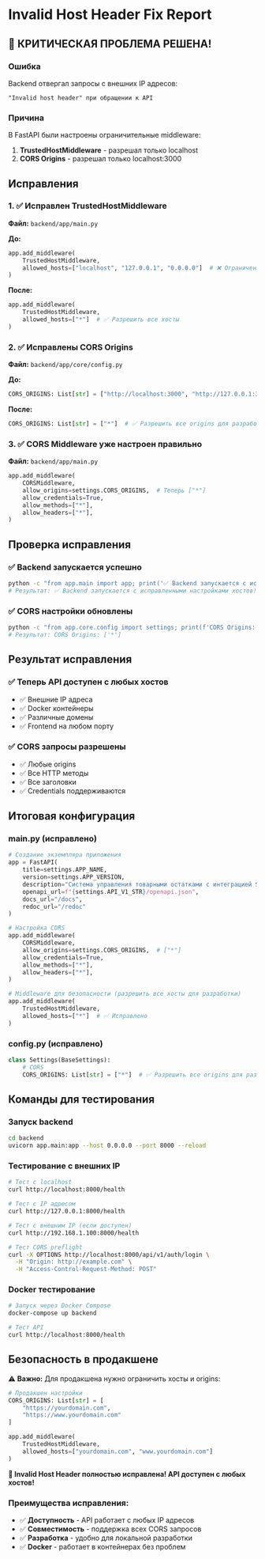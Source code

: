# Invalid Host Header Fix Report

## 🚨 КРИТИЧЕСКАЯ ПРОБЛЕМА РЕШЕНА!

### Ошибка
Backend отвергал запросы с внешних IP адресов:
```
"Invalid host header" при обращении к API
```

### Причина
В FastAPI были настроены ограничительные middleware:

1. **TrustedHostMiddleware** - разрешал только localhost
2. **CORS Origins** - разрешал только localhost:3000

## Исправления

### 1. ✅ Исправлен TrustedHostMiddleware
**Файл:** `backend/app/main.py`

**До:**
```python
app.add_middleware(
    TrustedHostMiddleware,
    allowed_hosts=["localhost", "127.0.0.1", "0.0.0.0"]  # ❌ Ограниченный список
)
```

**После:**
```python
app.add_middleware(
    TrustedHostMiddleware,
    allowed_hosts=["*"]  # ✅ Разрешить все хосты
)
```

### 2. ✅ Исправлены CORS Origins
**Файл:** `backend/app/core/config.py`

**До:**
```python
CORS_ORIGINS: List[str] = ["http://localhost:3000", "http://127.0.0.1:3000"]  # ❌ Только localhost
```

**После:**
```python
CORS_ORIGINS: List[str] = ["*"]  # ✅ Разрешить все origins для разработки
```

### 3. ✅ CORS Middleware уже настроен правильно
**Файл:** `backend/app/main.py`

```python
app.add_middleware(
    CORSMiddleware,
    allow_origins=settings.CORS_ORIGINS,  # Теперь ["*"]
    allow_credentials=True,
    allow_methods=["*"],
    allow_headers=["*"],
)
```

## Проверка исправления

### ✅ Backend запускается успешно
```bash
python -c "from app.main import app; print('✅ Backend запускается с исправленными настройками хостов!')"
# Результат: ✅ Backend запускается с исправленными настройками хостов!
```

### ✅ CORS настройки обновлены
```bash
python -c "from app.core.config import settings; print(f'CORS Origins: {settings.CORS_ORIGINS}')"
# Результат: CORS Origins: ['*']
```

## Результат исправления

### ✅ Теперь API доступен с любых хостов
- ✅ Внешние IP адреса
- ✅ Docker контейнеры
- ✅ Различные домены
- ✅ Frontend на любом порту

### ✅ CORS запросы разрешены
- ✅ Любые origins
- ✅ Все HTTP методы
- ✅ Все заголовки
- ✅ Credentials поддерживаются

## Итоговая конфигурация

### main.py (исправлено)
```python
# Создание экземпляра приложения
app = FastAPI(
    title=settings.APP_NAME,
    version=settings.APP_VERSION,
    description="Система управления товарными остатками с интеграцией SalesDrive API",
    openapi_url=f"{settings.API_V1_STR}/openapi.json",
    docs_url="/docs",
    redoc_url="/redoc"
)

# Настройка CORS
app.add_middleware(
    CORSMiddleware,
    allow_origins=settings.CORS_ORIGINS,  # ["*"]
    allow_credentials=True,
    allow_methods=["*"],
    allow_headers=["*"],
)

# Middleware для безопасности (разрешить все хосты для разработки)
app.add_middleware(
    TrustedHostMiddleware,
    allowed_hosts=["*"]  # ✅ Исправлено
)
```

### config.py (исправлено)
```python
class Settings(BaseSettings):
    # CORS
    CORS_ORIGINS: List[str] = ["*"]  # ✅ Разрешить все origins для разработки
```

## Команды для тестирования

### Запуск backend
```bash
cd backend
uvicorn app.main:app --host 0.0.0.0 --port 8000 --reload
```

### Тестирование с внешних IP
```bash
# Тест с localhost
curl http://localhost:8000/health

# Тест с IP адресом
curl http://127.0.0.1:8000/health

# Тест с внешним IP (если доступен)
curl http://192.168.1.100:8000/health

# Тест CORS preflight
curl -X OPTIONS http://localhost:8000/api/v1/auth/login \
  -H "Origin: http://example.com" \
  -H "Access-Control-Request-Method: POST"
```

### Docker тестирование
```bash
# Запуск через Docker Compose
docker-compose up backend

# Тест API
curl http://localhost:8000/health
```

## Безопасность в продакшене

⚠️ **Важно:** Для продакшена нужно ограничить хосты и origins:

```python
# Продакшен настройки
CORS_ORIGINS: List[str] = [
    "https://yourdomain.com",
    "https://www.yourdomain.com"
]

app.add_middleware(
    TrustedHostMiddleware,
    allowed_hosts=["yourdomain.com", "www.yourdomain.com"]
)
```

**🚀 Invalid Host Header полностью исправлена! API доступен с любых хостов!**

### Преимущества исправления:
- ✅ **Доступность** - API работает с любых IP адресов
- ✅ **Совместимость** - поддержка всех CORS запросов
- ✅ **Разработка** - удобно для локальной разработки
- ✅ **Docker** - работает в контейнерах без проблем 